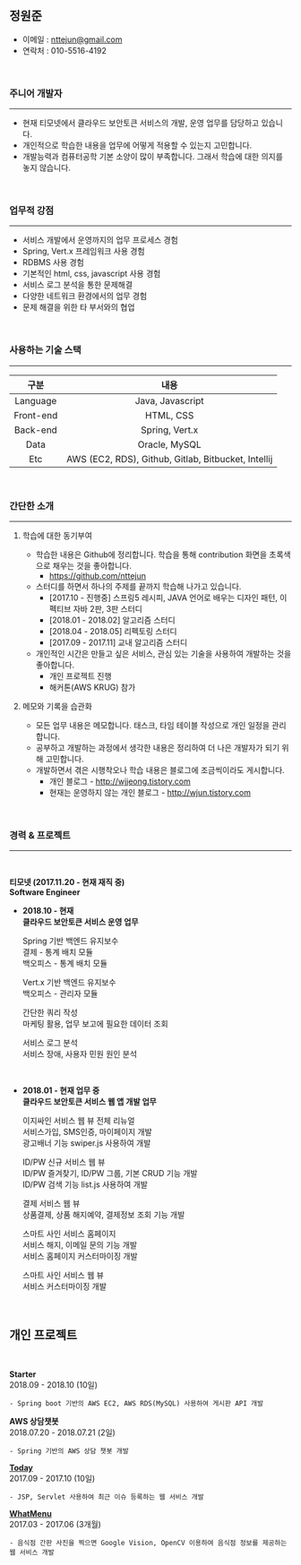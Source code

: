 
## 정원준
- 이메일 : nttejun@gmail.com
- 연락처 : 010-5516-4192

<br>

### 주니어 개발자
---
- 현재 티모넷에서 클라우드 보안토큰 서비스의 개발, 운영 업무를 담당하고 있습니다.
- 개인적으로 학습한 내용을 업무에 어떻게 적용할 수 있는지 고민합니다.
- 개발능력과 컴퓨터공학 기본 소양이 많이 부족합니다. 그래서 학습에 대한 의지를 놓지 않습니다.

<br>

### 업무적 강점
---
- 서비스 개발에서 운영까지의 업무 프로세스 경험
- Spring, Vert.x 프레임워크 사용 경험
- RDBMS 사용 경험
- 기본적인 html, css, javascript 사용 경험
- 서비스 로그 분석을 통한 문제해결
- 다양한 네트워크 환경에서의 업무 경험
- 문제 해결을 위한 타 부서와의 협업

<br>

### 사용하는 기술 스택
---

| 구분 | 내용 |
| :----: | :----: |
| Language | Java, Javascript |
| Front-end | HTML, CSS |
| Back-end | Spring, Vert.x |
| Data | Oracle, MySQL |
| Etc | AWS (EC2, RDS), Github, Gitlab, Bitbucket, Intellij |

<br>

### 간단한 소개
---
1. 학습에 대한 동기부여
    - 학습한 내용은 Github에 정리합니다. 학습을 통해 contribution 화면을 초록색으로 채우는 것을 좋아합니다.
        - https://github.com/nttejun
    - 스터디를 하면서 하나의 주제를 끝까지 학습해 나가고 있습니다. 
        - [2017.10 - 진행중] 스프링5 레시피, JAVA 언어로 배우는 디자인 패턴, 이펙티브 자바 2판, 3판 스터디
        - [2018.01 - 2018.02] 알고리즘 스터디
        - [2018.04 - 2018.05] 리펙토링 스터디
        - [2017.09 - 2017.11] 교내 알고리즘 스터디
    - 개인적인 시간은 만들고 싶은 서비스, 관심 있는 기술을 사용하여 개발하는 것을 좋아합니다.
        - 개인 프로젝트 진행
        - 해커톤(AWS KRUG) 참가
        
2. 메모와 기록을 습관화
    - 모든 업무 내용은 메모합니다. 태스크, 타임 테이블 작성으로 개인 일정을 관리합니다.
    - 공부하고 개발하는 과정에서 생각한 내용은 정리하여 더 나은 개발자가 되기 위해 고민합니다.
    - 개발하면서 겪은 시행착오나 학습 내용은 블로그에 조금씩이라도 게시합니다.
        - 개인 블로그 - http://wjjeong.tistory.com
        - 현재는 운영하지 않는 개인 블로그 - http://wjun.tistory.com

<br>

### 경력 & 프로젝트
---

<br>

**티모넷 (2017.11.20 - 현재 재직 중)**<br>
**Software Engineer**<br>


-  **2018.10 - 현재**<br>
**클라우드 보안토큰 서비스 운영 업무**

    Spring 기반 백엔드 유지보수<br>
    결제 - 통계 배치 모듈<br>
    백오피스 - 통계 배치 모듈
    
    Vert.x 기반 백엔드 유지보수<br>
    백오피스 - 관리자 모듈
    
    간단한 쿼리 작성<br>
    마케팅 활용, 업무 보고에 필요한 데이터 조회
    
    서비스 로그 분석<br>
    서비스 장애, 사용자 민원 원인 분석

    <br>

- **2018.01 - 현재 업무 중** <br>
**클라우드 보안토큰 서비스 웹 앱 개발 업무**<br>

    이지싸인 서비스 웹 뷰 전체 리뉴얼<br>
    서비스가입, SMS인증, 마이페이지 개발<br>
    광고배너 기능 swiper.js 사용하여 개발
    
    ID/PW 신규 서비스 웹 뷰<br>
    ID/PW 즐겨찾기, ID/PW 그룹, 기본 CRUD 기능 개발<br>
    ID/PW 검색 기능 list.js 사용하여 개발
    
    결제 서비스 웹 뷰<br>
    상품결제, 상품 해지예약, 결제정보 조회 기능 개발
    
    스마트 사인 서비스 홈페이지<br>
    서비스 해지, 이메일 문의 기능 개발<br>
    서비스 홈페이지 커스터마이징 개발
    
    스마트 사인 서비스 웹 뷰<br>
    서비스 커스터마이징 개발

    <br>

## 개인 프로젝트

<br>

**Starter**<br>
2018.09 - 2018.10 (10일)

    - Spring boot 기반의 AWS EC2, AWS RDS(MySQL) 사용하여 게시판 API 개발

**AWS 상담챗봇**<br>
2018.07.20 - 2018.07.21 (2일)

    - Spring 기반의 AWS 상담 챗봇 개발

**[Today](https://youtu.be/w9TuLOraEW0)**<br>
2017.09 - 2017.10 (10일)

    - JSP, Servlet 사용하여 최근 이슈 등록하는 웹 서비스 개발

**[WhatMenu](https://youtu.be/eAeVGDenO10)**<br>
2017.03 - 2017.06 (3개월)

    - 음식점 간판 사진을 찍으면 Google Vision, OpenCV 이용하여 음식점 정보를 제공하는 웹 서비스 개발





